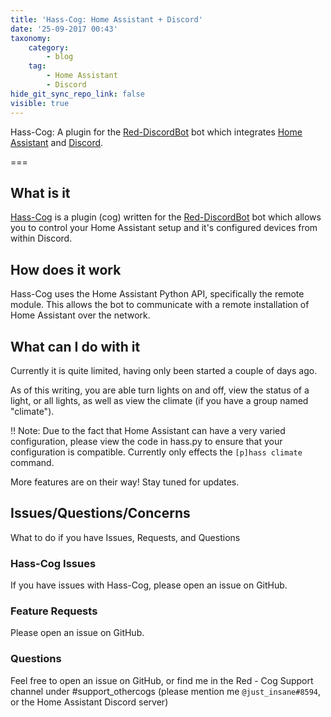 ```yaml
---
title: 'Hass-Cog: Home Assistant + Discord'
date: '25-09-2017 00:43'
taxonomy:
    category:
        - blog
    tag:
        - Home Assistant
        - Discord
hide_git_sync_repo_link: false
visible: true
---
```


Hass-Cog: A plugin for the [Red-DiscordBot](https://github.com/Cog-Creators/Red-DiscordBot) bot which integrates [Home Assistant](https://home-assistant.io) and [Discord](https://discordapp.com).

===

## What is it

[Hass-Cog](https://github.com/Just-Insane/HASS-Cog) is a plugin (cog) written for the [Red-DiscordBot](https://github.com/Cog-Creators/Red-DiscordBot) bot which allows you to control your Home Assistant setup and it's configured devices from within Discord.

## How does it work

Hass-Cog uses the Home Assistant Python API, specifically the remote module. This allows the bot to communicate with a remote installation of Home Assistant over the network.

## What can I do with it

Currently it is quite limited, having only been started a couple of days ago.

As of this writing, you are able turn lights on and off, view the status of a light, or all lights, as well as view the climate (if you have a group named "climate").

!! Note: Due to the fact that Home Assistant can have a very varied configuration, please view the code in hass.py to ensure that your configuration is compatible. Currently only effects the `[p]hass climate` command.

More features are on their way! Stay tuned for updates.

## Issues/Questions/Concerns

What to do if you have Issues, Requests, and Questions

### Hass-Cog Issues

If you have issues with Hass-Cog, please open an issue on GitHub.

### Feature Requests

Please open an issue on GitHub.

### Questions

Feel free to open an issue on GitHub, or find me in the Red - Cog Support channel under #support_othercogs (please mention me `@just_insane#8594`, or the Home Assistant Discord server)